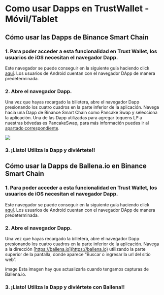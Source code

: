 # Como usar Dapps en TrustWallet - Móvil/Tablet

## Cómo usar las Dapps de Binance Smart Chain

### 1. Para poder acceder a esta funcionalidad en Trust Wallet, los usuarios de iOS necesitan el navegador Dapp.

Este navegador se puede conseguir en la siguiente guía haciendo click [aquí](https://community.trustwallet.com/t/how-to-use-the-dapp-browser-on-ios/69390?ref=JLI1VBLA&utm_source=TrustTwitter&utm_medium=TrustSocial&utm_campaign=TrustSocial). Los usuarios de Android cuentan con el navegador DApp de manera predeterminada.

### 2. Abre el navegador Dapp.

Una vez que hayas recargado la billetera, abre el navegador Dapp presionando los cuatro cuadros en la parte inferior de la aplicación. Navega hacia una Dapp de Binance Smart Chain como Pancake Swap y selecciona la aplicación. Una de las Dapp utilizadas para agregar toquens LP a nuestras bóvedas es PancakeSwap, para más información puedes ir al [apartado correspondiente](como-participar-en-una-ballevault-movil-tablet/anadir-liquidez-a-una-lp-movil-tablet.md).



![](https://user-images.githubusercontent.com/79335891/108876365-6e716400-75fe-11eb-8d5a-40e7c72501cf.png)

### 

### 3. ¡Listo! Utiliza la Dapp y diviértete!!



## Cómo usar la Dapps de Ballena.io en Binance Smart Chain

### 1. Para poder acceder a esta funcionalidad en Trust Wallet, los usuarios de iOS necesitan el navegador Dapp.

Este navegador se puede conseguir en la siguiente guía haciendo click [aquí](https://community.trustwallet.com/t/how-to-use-the-dapp-browser-on-ios/69390?ref=JLI1VBLA&utm_source=TrustTwitter&utm_medium=TrustSocial&utm_campaign=TrustSocial). Los usuarios de Android cuentan con el navegador DApp de manera predeterminada.

### 2. Abre el navegador Dapp.

Una vez que hayas recargado la billetera, abre el navegador Dapp presionando los cuatro cuadros en la parte inferior de la aplicación. Navega a la dirección [https://ballena.io](https://ballena.io) utilizando la parte superior de la pantalla, donde aparece “Buscar o ingresar la url del sitio web”.



image Esta imagen hay que actualizarla cuando tengamos capturas de Ballena.io.



### 3. ¡Listo! Utiliza la Dapp y diviértete con Ballena!!




